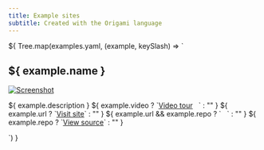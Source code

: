 ```yaml
---
title: Example sites
subtitle: Created with the Origami language
---
```


${ Tree.map(examples.yaml, (example, keySlash) => `

<h2>${ example.name }</h2>
<a href="${ example.url ?? example.repo }">
  <img class="screenshot" src="${
    example.image ??
    `/assets/screenshots/${ Origami.slash.remove(keySlash) }.png`
  }" alt="Screenshot">
</a>
<p>
${ example.description }
${ example.video ? `<a href="${ example.video }">Video tour</a> &nbsp; ` : "" }
${ example.url ? `<a href="${ example.url }">Visit site</a>` : "" }
${ example.url && example.repo ? ` &nbsp; ` : "" }
${ example.repo ? `<a href="${ example.repo }">View source</a>` : "" }
</p>
`) }
